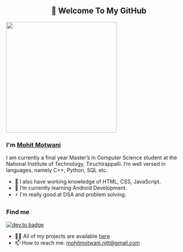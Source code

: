 <h2 align="center">👋 Welcome To My GitHub</h2>

<img src="https://media.giphy.com/media/p4NLw3I4U0idi/giphy.gif" width="300"> 

### I'm [Mohit Motwani](https://github.com/mohitmotwani16/)
I am currently a final year Master’s in Computer Science student at the National Institute of Technology, Tiruchirappalli. I’m well versed in languages, namely C++, Python, SQL etc.
- 🔭 I also have working knowledge of HTML, CSS, JavaScript.
- 🌱 I’m currently learning Android Development. 
- ⚡ I'm really good at DSA and problem solving.

### Find me 
[![dev.to badge](https://img.shields.io/badge/linkedin-mohitmotwani-%1500a7128?style=flat&logo=linkedin)](https://www.linkedin.com/in/mohit-motwani-1500a7128/)
- 👨‍💻 All of my projects are available  [here](https://github.com/mohitmotwani16?tab=repositories)
- 📫 How to reach me:  [mohitmotwani.nitt@gmail.com](mailto:mohitmotwani.nitt@gmail.com)
<!--
**mohitmotwani16/mohitmotwani16** is a ✨ _special_ ✨ repository because its `README.md` (this file) appears on your GitHub profile.

Here are some ideas to get you started:

- 🔭 I’m currently working on ...
- 🌱 I’m currently learning ...
- 👯 I’m looking to collaborate on ...
- 🤔 I’m looking for help with ...
- 💬 Ask me about ...
- 📫 How to reach me: ...
- 😄 Pronouns: ...
- ⚡ Fun fact: ...
-->
